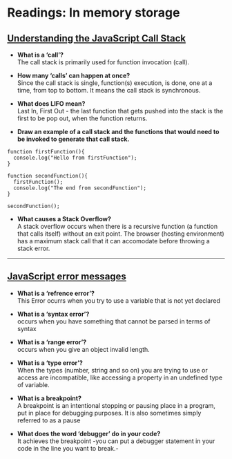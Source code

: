 # Readings: In memory storage

## [Understanding the JavaScript Call Stack](https://medium.freecodecamp.org/understanding-the-javascript-call-stack-861e41ae61d4)

- **What is a ‘call’?**  
The call stack is primarily used for function invocation (call).

- **How many ‘calls’ can happen at once?**  
 Since the call stack is single, function(s) execution, is done, one at a time, from top to bottom. It means the call stack is synchronous.

- **What does LIFO mean?**  
 Last In, First Out - the last function that gets pushed into the stack is the first to be pop out, when the function returns.

- **Draw an example of a call stack and the functions that would need to be invoked to generate that call stack.**  
```
function firstFunction(){
  console.log("Hello from firstFunction");
}

function secondFunction(){
  firstFunction();
  console.log("The end from secondFunction");
}

secondFunction();
```
- **What causes a Stack Overflow?**  
A stack overflow occurs when there is a recursive function (a function that calls itself) without an exit point.
The browser (hosting environment) has a maximum stack call that it can accomodate before throwing a stack error.

---
## [JavaScript error messages](https://codeburst.io/javascript-error-messages-debugging-d23f84f0ae7c)

- **What is a ‘refrence error’?**  
This Error ocurrs when you try to use a variable that is not yet declared

- **What is a ‘syntax error’?**  
occurs when you have something that cannot be parsed in terms of syntax

- **What is a ‘range error’?**  
occurs when you give an object invalid length.

- **What is a ‘type error’?**  
When the types (number, string and so on) you are trying to use or access are incompatible, like accessing a property in an undefined type of variable.

- **What is a breakpoint?**  
A breakpoint is an intentional stopping or pausing place in a program, put in place for debugging purposes. It is also sometimes simply referred to as a pause

- **What does the word ‘debugger’ do in your code?**  
It achieves the breakpoint
-you can put a debugger statement in your code in the line you want to break.-


<!-- Additional Resources
(JavaScript errors reference on MDN)[https://developer.mozilla.org/en-US/docs/Web/JavaScript/Reference/Errors] -->